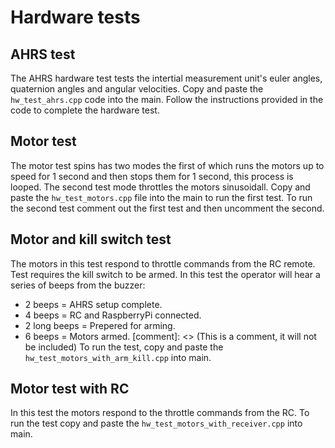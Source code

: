 # Hardware tests

## AHRS test
The AHRS hardware test tests the intertial measurement unit's euler angles, 
quaternion angles and angular velocities. Copy and paste the `hw_test_ahrs.cpp` 
code into the main. Follow the instructions provided in the code to complete the hardware test.

## Motor test
The motor test spins has two modes the first of which runs the motors up to speed for 1 second
and then stops them for 1 second, this process is looped. The second test mode throttles the motors sinusoidall.
Copy and paste the `hw_test_motors.cpp` file into the main to run the first test.
To run the second test comment out the first test and then uncomment the second. 

## Motor and kill switch test
The motors in this test respond to throttle commands from the RC remote. Test requires the kill switch to be armed.
In this test the operator will hear a series of beeps from the buzzer:
- 2 beeps = AHRS setup complete.
- 4 beeps = RC and RaspberryPi connected.
- 2 long beeps = Prepered for arming.
- 6 beeps = Motors armed.
[comment]: <> (This is a comment, it will not be included)
To run the test, copy and paste the `hw_test_motors_with_arm_kill.cpp` into main.

## Motor test with RC
In this test the motors respond to the throttle commands from the RC.
To run the test copy and paste the `hw_test_motors_with_receiver.cpp` into main.
